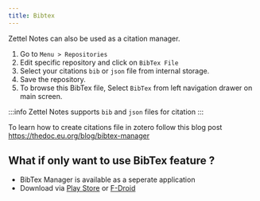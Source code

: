 ```yaml
---
title: Bibtex 
---
```


Zettel Notes can also be used as a citation manager.

1. Go to `Menu > Repositories`
2. Edit specific repository and click on `BibTex File`
3. Select your citations `bib` or `json` file from internal storage.
4. Save the repository.
5. To browse this BibTex file, Select `BibTex` from left navigation drawer on main screen.

:::info
Zettel Notes supports `bib` and `json` files for citation
:::

To learn how to create citations file in zotero follow this blog post https://thedoc.eu.org/blog/bibtex-manager

## What if only want to use BibTex feature ?

- BibTex Manager is available as a seperate application 
- Download via [Play Store](https://play.google.com/store/apps/details?id=org.eu.thedoc.bibtexmanager) or [F-Droid](https://thedoc.eu.org/fdroid/) 